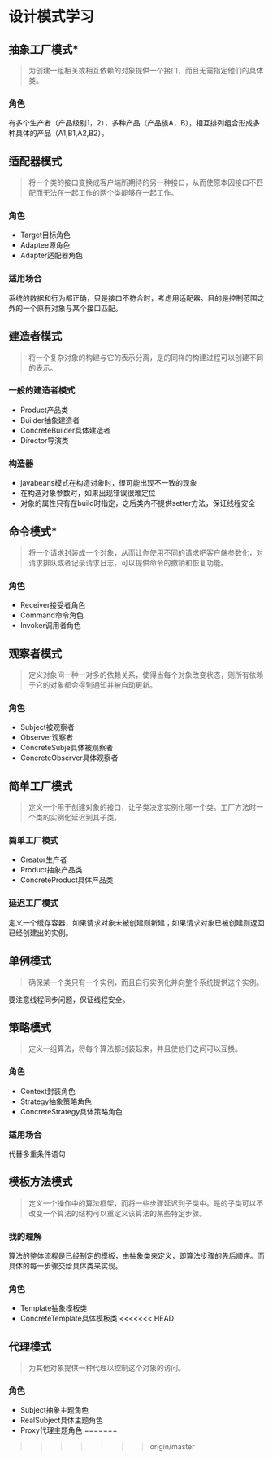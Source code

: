 # 设计模式学习 #

## 抽象工厂模式*
> 为创建一组相关或相互依赖的对象提供一个接口，而且无需指定他们的具体类。

### 角色
有多个生产者（产品级别1，2），多种产品（产品族A，B），相互排列组合形成多种具体的产品（A1,B1,A2,B2）。

## 适配器模式
> 将一个类的接口变换成客户端所期待的另一种接口，从而使原本因接口不匹配而无法在一起工作的两个类能够在一起工作。

### 角色
- Target目标角色
- Adaptee源角色
- Adapter适配器角色

### 适用场合
系统的数据和行为都正确，只是接口不符合时，考虑用适配器。目的是控制范围之外的一个原有对象与某个接口匹配。

## 建造者模式
> 将一个复杂对象的构建与它的表示分离，是的同样的构建过程可以创建不同的表示。

### 一般的建造者模式
- Product产品类
- Builder抽象建造者
- ConcreteBuilder具体建造者
- Director导演类

### 构造器
- javabeans模式在构造对象时，很可能出现不一致的现象
- 在构造对象参数时，如果出现错误很难定位
- 对象的属性只有在build时指定，之后类内不提供setter方法，保证线程安全

## 命令模式*
> 将一个请求封装成一个对象，从而让你使用不同的请求吧客户端参数化，对请求排队或者记录请求日志，可以提供命令的撤销和恢复功能。

### 角色
- Receiver接受者角色
- Command命令角色
- Invoker调用者角色

## 观察者模式
> 定义对象间一种一对多的依赖关系，使得当每个对象改变状态，则所有依赖于它的对象都会得到通知并被自动更新。

### 角色
- Subject被观察者
- Observer观察者
- ConcreteSubje具体被观察者
- ConcreteObserver具体观察者

## 简单工厂模式
> 定义一个用于创建对象的接口，让子类决定实例化哪一个类。工厂方法时一个类的实例化延迟到其子类。

### 简单工厂模式
- Creator生产者
- Product抽象产品类
- ConcreteProduct具体产品类

### 延迟工厂模式
定义一个缓存容器，如果请求对象未被创建则新建；如果请求对象已被创建则返回已经创建出的实例。

## 单例模式
> 确保某一个类只有一个实例，而且自行实例化并向整个系统提供这个实例。

要注意线程同步问题，保证线程安全。

## 策略模式
> 定义一组算法，将每个算法都封装起来，并且使他们之间可以互换。

### 角色
- Context封装角色
- Strategy抽象策略角色
- ConcreteStrategy具体策略角色

### 适用场合
代替多重条件语句

## 模板方法模式
> 定义一个操作中的算法框架，而将一些步骤延迟到子类中。是的子类可以不改变一个算法的结构可以重定义该算法的某些特定步骤。

### 我的理解
算法的整体流程是已经制定的模板，由抽象类来定义，即算法步骤的先后顺序。而具体的每一步骤交给具体类来实现。

### 角色
- Template抽象模板类
- ConcreteTemplate具体模板类
<<<<<<< HEAD

## 代理模式
> 为其他对象提供一种代理以控制这个对象的访问。

### 角色
- Subject抽象主题角色
- RealSubject具体主题角色
- Proxy代理主题角色 
=======
>>>>>>> origin/master
